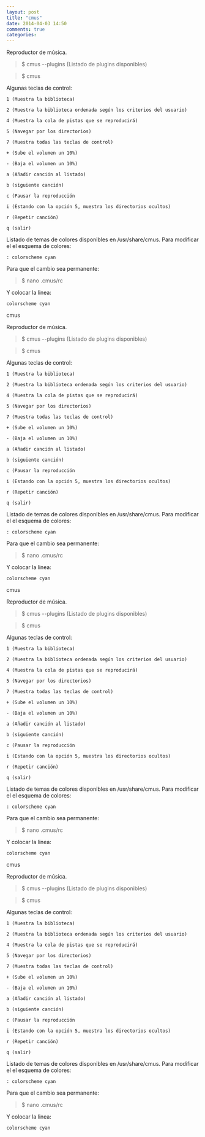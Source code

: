 ```yaml
---
layout: post
title: "cmus"
date: 2014-04-03 14:50
comments: true
categories: 
---
```

Reproductor de música.

>$ cmus --plugins (Listado de plugins disponibles)

>$ cmus

Algunas teclas de control:

	1 (Muestra la biblioteca)

	2 (Muestra la biblioteca ordenada según los criterios del usuario)

	4 (Muestra la cola de pistas que se reproducirá)

	5 (Navegar por los directorios)

	7 (Muestra todas las teclas de control)

	+ (Sube el volumen un 10%)

	- (Baja el volumen un 10%)

	a (Añadir canción al listado)

	b (siguiente canción)

	c (Pausar la reproducción

	i (Estando con la opción 5, muestra los directorios ocultos)

	r (Repetir canción)

	q (salir)

Listado de temas de colores disponibles en /usr/share/cmus. Para modificar el el esquema de colores:

	: colorscheme cyan

Para que el cambio sea permanente:

>$ nano .cmus/rc

Y colocar la linea:

	colorscheme cyan

cmus

Reproductor de música.

>$ cmus --plugins (Listado de plugins disponibles)

>$ cmus

Algunas teclas de control:

	1 (Muestra la biblioteca)

	2 (Muestra la biblioteca ordenada según los criterios del usuario)

	4 (Muestra la cola de pistas que se reproducirá)

	5 (Navegar por los directorios)

	7 (Muestra todas las teclas de control)

	+ (Sube el volumen un 10%)

	- (Baja el volumen un 10%)

	a (Añadir canción al listado)

	b (siguiente canción)

	c (Pausar la reproducción

	i (Estando con la opción 5, muestra los directorios ocultos)

	r (Repetir canción)

	q (salir)

Listado de temas de colores disponibles en /usr/share/cmus. Para modificar el el esquema de colores:

	: colorscheme cyan

Para que el cambio sea permanente:

>$ nano .cmus/rc

Y colocar la linea:

	colorscheme cyan

cmus

Reproductor de música.

>$ cmus --plugins (Listado de plugins disponibles)

>$ cmus

Algunas teclas de control:

	1 (Muestra la biblioteca)

	2 (Muestra la biblioteca ordenada según los criterios del usuario)

	4 (Muestra la cola de pistas que se reproducirá)

	5 (Navegar por los directorios)

	7 (Muestra todas las teclas de control)

	+ (Sube el volumen un 10%)

	- (Baja el volumen un 10%)

	a (Añadir canción al listado)

	b (siguiente canción)

	c (Pausar la reproducción

	i (Estando con la opción 5, muestra los directorios ocultos)

	r (Repetir canción)

	q (salir)

Listado de temas de colores disponibles en /usr/share/cmus. Para modificar el el esquema de colores:

	: colorscheme cyan

Para que el cambio sea permanente:

>$ nano .cmus/rc

Y colocar la linea:

	colorscheme cyan

cmus

Reproductor de música.

>$ cmus --plugins (Listado de plugins disponibles)

>$ cmus

Algunas teclas de control:

	1 (Muestra la biblioteca)

	2 (Muestra la biblioteca ordenada según los criterios del usuario)

	4 (Muestra la cola de pistas que se reproducirá)

	5 (Navegar por los directorios)

	7 (Muestra todas las teclas de control)

	+ (Sube el volumen un 10%)

	- (Baja el volumen un 10%)

	a (Añadir canción al listado)

	b (siguiente canción)

	c (Pausar la reproducción

	i (Estando con la opción 5, muestra los directorios ocultos)

	r (Repetir canción)

	q (salir)

Listado de temas de colores disponibles en /usr/share/cmus. Para modificar el el esquema de colores:

	: colorscheme cyan

Para que el cambio sea permanente:

>$ nano .cmus/rc

Y colocar la linea:

	colorscheme cyan

